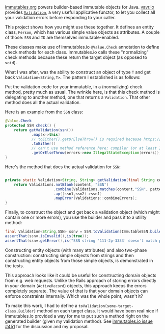 [immutables.org](http://immutables.org) powers builder-based immutable objects for Java. [vavr.io](http://www.vavr.io/) provides [`Validation`](https://static.javadoc.io/io.vavr/vavr/0.9.2/io/vavr/control/Validation.html), a very useful applicative functor, to let you collect all your validation errors before responding to your caller.

This project shows how you might use these together. It defines an entity class, `Person`, which has various simple value objects as attributes. A couple of those: `SSN` and `ID` are themselves immutable-enabled.

These classes make use of immutables.io `@Value.Check` annotation to define check methods for each class. Immutables.io calls these "normalizing" check methods because these return the target object (as opposed to `void`).

What I was after, was the ability to construct an object of type `T` and get back `Validation<String,T>`. The pattern I established is as follows:

Put the validation code for your immutable, in a (normalizing) check method, pretty much as usual. The wrinkle here, is that this check method is delegating to another method, one that returns a `Validation`. That other method does all the actual validation.

Here is an example from the `SSN` class:

```java
@Value.Check
protected SSN check() {
    return getValidation(ssn())
            .map(x->this)
            // toEither().getOrElseThrow() is required because https://github.com/vavr-io/vavr/issues/2207
            .toEither()
            // can't use method reference here: compiler (or at least IntelliJ) finds it ambiguous
            .getOrElseThrow(errors->new IllegalStateException(errors));
}
```

Here's the method that does the actual validation for `SSN`:

```java

private static Validation<String, String> getValidation(final String content) {
    return Validations.notBlank(content, "SSN")
                      .combine(Validations.matches(content,"SSN", pattern))
                      .ap((ssn1,ssn2)->ssn1)
                      .mapError(Validations::combineErrors);
}
```

Finally, to construct the object and get back a validation object (which might contain one or more errors), you use the builder and pass it to a utility method:

```java
final Validation<String,SSN> ssnv = SSN.toValidation(ImmutableSSN.builder().ssn("111-2p-3333"));
assertThat(ssnv.isInvalid(),is(true));
assertThat(ssnv.getError(),is("SSN string '111-2p-3333' doesn't match pattern '\\d{3}+-\\d{2}+-\\d{4}+'."));
```

Constructing entity objects (with many attributes) and also two-phase construction: constructing simple objects from strings and then constructing entity objects from those simple objects, is demonstrated in the tests.

This approach looks like it could be useful for constructing domain objects from e.g. web requests. Unlike the Rails approach of storing errors directly in your domain (`ActiveRecord`) objects, this approach keeps the errors completely separate. The value of that is that your domain objects can enforce constraints internally. Which was the whole point, wasn't it?

To make this work, I had to define a `toValidation(some-target-class.Builder)` method on each target class. It would have been real nice if Immutables.io provided a way for me to put such a method right on the generated builder (given my validation method). See [immutables.io issue #451](https://github.com/immutables/immutables/issues/451) for the discussion and my proposal. 
